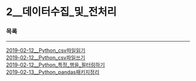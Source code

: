 # 2__데이터수집_및_전처리

### 목록  
* * *
[2019-02-12__Python_csv파일읽기](https://github.com/dsstudyime/ADPStudy/blob/master/%EC%8B%A4%EA%B8%B0/02__%EB%8D%B0%EC%9D%B4%ED%84%B0%EC%88%98%EC%A7%91_%EB%B0%8F_%EC%A0%84%EC%B2%98%EB%A6%AC/2019-02-12__Python_csv%ED%8C%8C%EC%9D%BC%EC%9D%BD%EA%B8%B0.md)  
[2019-02-12__Python_csv파일쓰기](https://github.com/dsstudyime/ADPStudy/blob/master/%EC%8B%A4%EA%B8%B0/02__%EB%8D%B0%EC%9D%B4%ED%84%B0%EC%88%98%EC%A7%91_%EB%B0%8F_%EC%A0%84%EC%B2%98%EB%A6%AC/2019-02-13__Python_csv%ED%8C%8C%EC%9D%BC%EC%93%B0%EA%B8%B0.md)  
[2019-02-12__Python_특정_행을_필터링하기](https://github.com/dsstudyime/ADPStudy/blob/master/%EC%8B%A4%EA%B8%B0/02__%EB%8D%B0%EC%9D%B4%ED%84%B0%EC%88%98%EC%A7%91_%EB%B0%8F_%EC%A0%84%EC%B2%98%EB%A6%AC/2019-02-12__Python_%ED%8A%B9%EC%A0%95_%ED%96%89%EC%9D%84_%ED%95%84%ED%84%B0%EB%A7%81%ED%95%98%EA%B8%B0.md)  
[2019-02-13__Python_pandas패키지정리](https://github.com/dsstudyime/ADPStudy/blob/master/%EC%8B%A4%EA%B8%B0/02__%EB%8D%B0%EC%9D%B4%ED%84%B0%EC%88%98%EC%A7%91_%EB%B0%8F_%EC%A0%84%EC%B2%98%EB%A6%AC/2019-02-13__Python_Pandas%ED%8C%A8%ED%82%A4%EC%A7%80%EC%A0%95%EB%A6%AC.md)  

